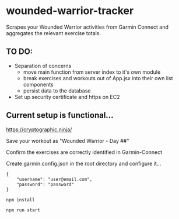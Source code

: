 # wounded-warrior-tracker
Scrapes your Wounded Warrior activities from Garmin Connect and aggregates the relevant exercise totals.

## TO DO:
- Separation of concerns 
	- move main function from server index to it's own module
	- break exercises and workouts out of App.jsx into their own list components
	- persist data to the database
- Set up security certificate and https on EC2

## Current setup is functional...

https://cryptographic.ninja/

Save your workout as "Wounded Warrior - Day ##"

Confirm the exercises are correctly identified in Garmin-Connect

Create garmin.config.json in the root directory and configure it...

```
{
	"username": "user@email.com",
	"password": "password"
}
```

```
npm install
```

```
npm run start
```

